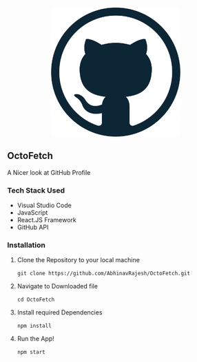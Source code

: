 <p align="center" >
  <img height="300" width="300" src="./public/logo.png" >
</p>

## OctoFetch
A Nicer look at GitHub Profile

### Tech Stack Used
* Visual Studio Code
* JavaScript
* React.JS Framework
* GitHub API


### Installation

1. Clone the Repository to your local machine
    ```shell
    git clone https://github.com/AbhinavRajesh/OctoFetch.git
    ```
    
2. Navigate to Downloaded file
    ```shell
    cd OctoFetch
    ```
3. Install required Dependencies
    ```shell
    npm install
    ```
4. Run the App!
    ```shell 
    npm start
    ```
